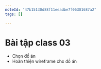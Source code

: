 ```yaml
---
noteId: "47b15130d88f11eeadbe7f06381687a2"
tags: []

---
```


# Bài tập class 03

- Chọn đồ án
- Hoàn thiện wireframe cho đồ án
